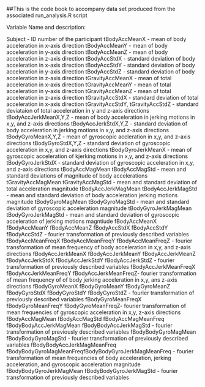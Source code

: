 ##This is the code book to accompany data set produced from the associated run_analysis.R script

Variable Name and description:

Subject - ID number of the participant
tBodyAccMeanX - mean of body acceleration in x-axis direction
tBodyAccMeanY - mean of body acceleration in y-axis direction
tBodyAccMeanZ - mean of body acceleration in z-axis direction
tBodyAccStdX - standard deviation of body acceleration in x-axis direction
tBodyAccStdY - standard deviation of body acceleration in y-axis direction
tBodyAccStdZ - standard deviation of body acceleration in z-axis direction
tGravityAccMeanX - mean of total acceleration in x-axis direction
tGravityAccMeanY - mean of total acceleration in y-axis direction
tGravityAccMeanZ - mean of total acceleration in z-axis direction
tGravityAccStdX - standard deviation of total acceleration in x-axis direction
tGravityAccStdY, tGravityAccStdZ - standard deviataion of total acceleration in y and z-axis directions
tBodyAccJerkMeanX,Y,Z - mean of body acceleration in jerking motions in x,y, and z-axis directions
tBodyAccJerkStdX,Y,Z - standard deviation of body acceleration in jerking motions in x,y, and z-axis directions
tBodyGyroMeanX,Y,Z - mean of gyroscopic accleration in x,y, and z-axis directions
tBodyGyroStdX,Y,Z - standard deviation of gyroscopic acceleration in x,y, and z-axis directions
tBodyGyroJerkMeanX - mean of gyroscopic acceleration of kjerking motions in x,y, and z-axis directions
tBodyGyroJerkStdX - standard deviation of gyroscopic acceleration in x,y, and z-axis directions
tBodyAccMagMean	tBodyAccMagStd - mean and standard deviations of magnitude of body accelerations
tGravityAccMagMean	tGravityAccMagStd - mean and standard deviation of total acceleration magnitude
tBodyAccJerkMagMean	tBodyAccJerkMagStd - mean and standard deviation of body acceleration jerking motions magnitude
tBodyGyroMagMean	tBodyGyroMagStd - mean and standard deviation of gyroscopic acceleration magnitude
tBodyGyroJerkMagMean	tBodyGyroJerkMagStd - mean and standard deviation of gyroscopic acceleration of jerking motions magntiude
fBodyAccMeanX	fBodyAccMeanY	fBodyAccMeanZ	fBodyAccStdX	fBodyAccStdY	fBodyAccStdZ - fourier transformation of previously described variables
fBodyAccMeanFreqX	fBodyAccMeanFreqY	fBodyAccMeanFreqZ - fourier transformation of mean frequency of body acceleration in x,y, and z-axis directions
fBodyAccJerkMeanX	fBodyAccJerkMeanY	fBodyAccJerkMeanZ	fBodyAccJerkStdX	fBodyAccJerkStdY	fBodyAccJerkStdZ - fourier transformation of previously described variables
fBodyAccJerkMeanFreqX	fBodyAccJerkMeanFreqY	fBodyAccJerkMeanFreqZ- fourier transformation of mean frequency of of body jerking acceleration in x,y, ans z-axis directions
fBodyGyroMeanX	fBodyGyroMeanY	fBodyGyroMeanZ	fBodyGyroStdX	fBodyGyroStdY	fBodyGyroStdZ - fourier transformation of previously described variables
fBodyGyroMeanFreqX	fBodyGyroMeanFreqY	fBodyGyroMeanFreqZ- fourier transformation of mean frequencies of gyroscopic acceleration in x,y, z-axis directions
fBodyAccMagMean	fBodyAccMagStd	fBodyAccMagMeanFreq	fBodyBodyAccJerkMagMean	fBodyBodyAccJerkMagStd - fourier transformation of previously described variables
fBodyBodyGyroMagMean	fBodyBodyGyroMagStd - fourier transformation of previously described variables
fBodyBodyAccJerkMagMeanFreq fBodyBodyGyroMagMeanFreqfBodyBodyGyroJerkMagMeanFreq - fourier transformation of mean frequencies of body acceleration,  jerking acceleration, and gyroscopic acceleration magnitude
fBodyBodyGyroJerkMagMean	fBodyBodyGyroJerkMagStd - fourier transformation of previously described variables

